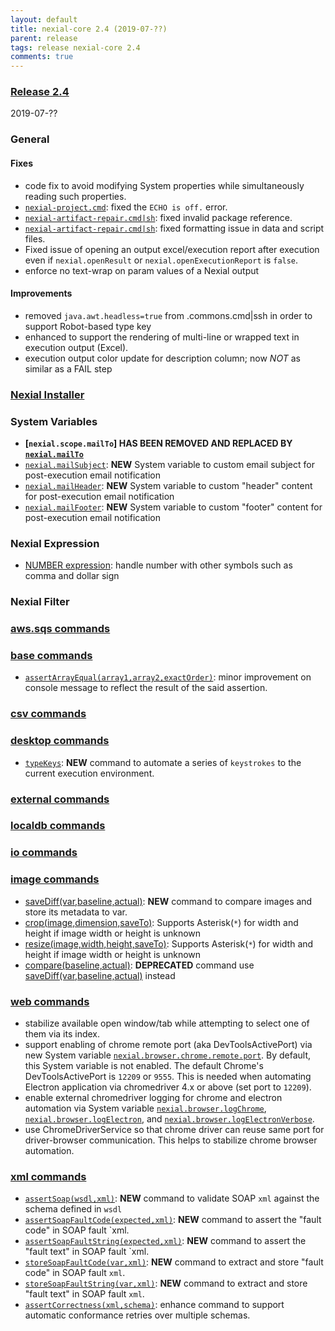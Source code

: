 ```yaml
---
layout: default
title: nexial-core 2.4 (2019-07-??)
parent: release
tags: release nexial-core 2.4
comments: true
---
```


### <a href="https://github.com/nexiality/nexial-core/releases/tag/nexial-core-v2.4_???" class="external-link" target="_nexial_link">Release 2.4</a>
2019-07-??


### General
#### Fixes
- code fix to avoid modifying System properties while simultaneously reading such properties.
- [`nexial-project.cmd`](../userguide/BatchFiles#nexial-projectcmd--nexial-projectsh): fixed the `ECHO is off.` error.
- [`nexial-artifact-repair.cmd|sh`](../userguide/BatchFiles#nexial-artifact-repaircmd--nexial-artifact-repairsh): 
  fixed invalid package reference.
- [`nexial-artifact-repair.cmd|sh`](../userguide/BatchFiles#nexial-artifact-repaircmd--nexial-artifact-repairsh):
  fixed formatting issue in data and script files.  
- Fixed issue of opening an output excel/execution report after execution even if `nexial.openResult` or 
 `nexial.openExecutionReport` is `false`.
- enforce no text-wrap on param values of a Nexial output

#### Improvements
- removed `java.awt.headless=true` from .commons.cmd|ssh in order to support Robot-based type key
- enhanced to support the rendering of multi-line or wrapped text in execution output (Excel).
- execution output color update for description column; now *NOT* as similar as a FAIL step

### [Nexial Installer](https://github.com/nexiality/nexial-installer)


### System Variables
- **[`nexial.scope.mailTo`] HAS BEEN REMOVED AND REPLACED BY [`nexial.mailTo`](../systemvars/index#nexial.mailTo)**
- [`nexial.mailSubject`](../systemvars/index#nexial.mailSubject): **NEW** System variable to custom email subject for
  post-execution email notification
- [`nexial.mailHeader`](../systemvars/index#nexial.mailHeader): **NEW** System variable to custom "header" content for
  post-execution email notification
- [`nexial.mailFooter`](../systemvars/index#nexial.mailFooter): **NEW** System variable to custom "footer" content for
  post-execution email notification


### Nexial Expression
- [NUMBER expression](../expressions/NUMBERexpression): handle number with other symbols such as comma and dollar sign


### Nexial Filter


### [aws.sqs commands](../commands/aws.sqs)


### [base commands](../commands/base)
- [`assertArrayEqual(array1,array2,exactOrder)`](../commands/base/assertArrayEqual(array1,array2,exactOrder)): minor
  improvement on console message to reflect the result of the said assertion.


### [csv commands](../commands/csv)


### [desktop commands](../commands/desktop)
- [`typeKeys`](../commands/desktop/typeKeys(os,keystrokes)): **NEW** command to automate a series of `keystrokes` to 
  the current execution environment.
  

### [external commands](../commands/external)


### [localdb commands](../commands/localdb)


### [io commands](../commands/io)

### [image commands](../commands/image)
- [saveDiff(var,baseline,actual)](../commands/image/saveDiff(var,baseline,actual)): **NEW** command to compare images
 and store its metadata to var.
- [crop(image,dimension,saveTo)](../commands/image/crop(image,dimension,saveTo)): Supports Asterisk(`*`) for width and height if image width or height is unknown 
- [resize(image,width,height,saveTo)](../commands/image/resize(image,width,height,saveTo)): Supports Asterisk(`*`) for width and height if image width or height is unknown
- [compare(baseline,actual)](../commands/image/compare(baseline,actual)): **DEPRECATED** command use 
    [saveDiff(var,baseline,actual)](../commands/image/saveDiff(var,baseline,actual)) instead

### [web commands](../commands/web)
- stabilize available open window/tab while attempting to select one of them via its index.
- support enabling of chrome remote port (aka DevToolsActivePort) via new System variable 
  [`nexial.browser.chrome.remote.port`](../systemvars/index#nexial.browser.chrome.remote.port). By default, this System 
  variable is not enabled. The default Chrome's DevToolsActivePort is `12209` or `9555`. This is needed when automating 
  Electron application via chromedriver 4.x or above (set port to `12209`).
- enable external chromedriver logging for chrome and electron automation via System variable 
  [`nexial.browser.logChrome`](../systemvars/index#nexial.browser.logChrome), 
  [`nexial.browser.logElectron`](../systemvars/index#nexial.browser.logElectron), and 
  [`nexial.browser.logElectronVerbose`](../systemvars/index#nexial.browser.logElectronVerbose).
- use ChromeDriverService so that chrome driver can reuse same port for driver-browser communication. This helps to 
  stabilize chrome browser automation.


### [xml commands](../commands/xml)
- [`assertSoap(wsdl,xml)`](../commands/xml/assertSoap(wsdl,xml)): **NEW** command to validate SOAP `xml` against the 
  schema defined in `wsdl`
- [`assertSoapFaultCode(expected,xml)`](../commands/xml/assertSoapFaultCode(expected,xml)): **NEW** command to assert 
  the "fault code" in SOAP fault `xml. 
- [`assertSoapFaultString(expected,xml)`](../commands/xml/assertSoapFaultString(expected,xml)): **NEW** command to 
  assert the "fault text" in SOAP fault `xml. 
- [`storeSoapFaultCode(var,xml)`](../commands/xml/storeSoapFaultCode(var,xml)): **NEW** command to extract and store 
  "fault code" in SOAP fault `xml`. 
- [`storeSoapFaultString(var,xml)`](../commands/xml/storeSoapFaultString(var,xml)): **NEW** command to extract and 
  store "fault text" in SOAP fault `xml`. 
- [`assertCorrectness(xml,schema)`](../commands/xml/assertCorrectness(xml,schema)): enhance command to support automatic 
  conformance retries over multiple schemas.
